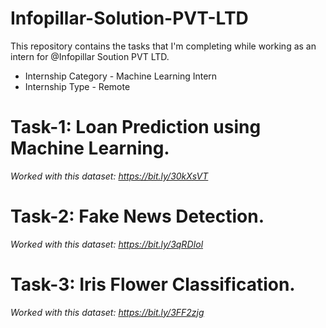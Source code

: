 # Infopillar-Solution-PVT-LTD

This repository contains the tasks that I'm completing while working as an intern for @Infopillar Soution PVT LTD.

* Internship Category - Machine Learning Intern
* Internship Type - Remote

# Task-1: Loan Prediction using Machine Learning.
_Worked with this dataset: https://bit.ly/30kXsVT_

# Task-2: Fake News Detection.
_Worked with this dataset: https://bit.ly/3qRDIol_

# Task-3: Iris Flower Classification.
_Worked with this dataset: https://bit.ly/3FF2zjg_
